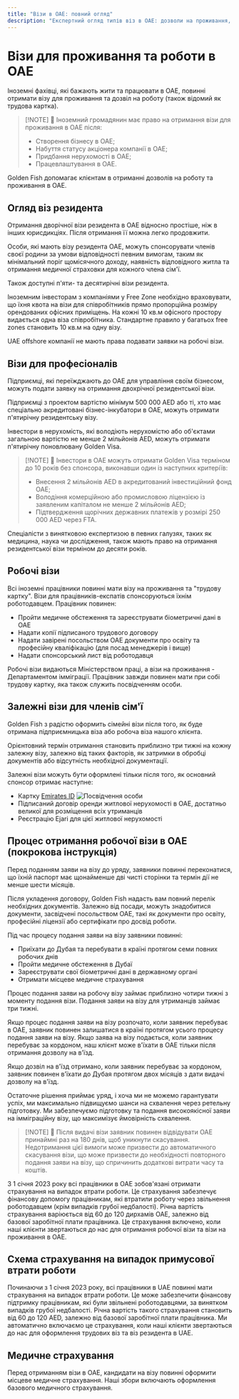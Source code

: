 ```yaml
---
title: "Візи в ОАЕ: повний огляд"
description: "Експертний огляд типів віз в ОАЕ: дозволи на проживання, робочі візи та візи для членів сім'ї. Все, що потрібно знати про вимоги та оформлення."
---
```


# Візи для проживання та роботи в ОАЕ

Іноземні фахівці, які бажають жити та працювати в ОАЕ, повинні отримати візу для проживання та дозвіл на роботу (також відомий як трудова картка).

> [!NOTE] 💚 Іноземний громадянин має право на отримання візи для проживання в ОАЕ після:
>
> - Створення бізнесу в ОАЕ;
> - Набуття статусу акціонера компанії в ОАЕ;
> - Придбання нерухомості в ОАЕ;
> - Працевлаштування в ОАЕ.

Golden Fish допомагає клієнтам в отриманні дозволів на роботу та проживання в ОАЕ.

## Огляд віз резидента

Отримання дворічної візи резидента в ОАЕ відносно простіше, ніж в інших юрисдикціях. Після отримання її можна легко продовжити.

Особи, які мають візу резидента ОАЕ, можуть спонсорувати членів своєї родини за умови відповідності певним вимогам, таким як мінімальний поріг щомісячного доходу, наявність відповідного житла та отримання медичної страховки для кожного члена сім'ї.

Також доступні п'яти- та десятирічні візи резидента.

Іноземним інвесторам з компаніями у Free Zone необхідно враховувати, що їхня квота на візи для співробітників прямо пропорційна розміру орендованих офісних приміщень. На кожні 10 кв.м офісного простору видається одна віза співробітника. Стандартне правило у багатьох free zones становить 10 кв.м на одну візу.

UAE offshore компанії не мають права подавати заявки на робочі візи.

## Візи для професіоналів

Підприємці, які переїжджають до ОАЕ для управління своїм бізнесом, можуть подати заявку на отримання двохрічної резидентської візи.

Підприємці з проектом вартістю мінімум 500 000 AED або ті, хто має спеціально акредитовані бізнес-інкубатори в ОАЕ, можуть отримати п'ятирічну резидентську візу.

Інвестори в нерухомість, які володіють нерухомістю або об'єктами загальною вартістю не менше 2 мільйонів AED, можуть отримати п'ятирічну поновлювану Golden Visa.

> [!NOTE] 💚 Інвестори в ОАЕ можуть отримати Golden Visa терміном до 10 років без спонсора, виконавши один із наступних критеріїв:
>
> - Внесення 2 мільйонів AED в акредитований інвестиційний фонд ОАЕ;
> - Володіння комерційною або промисловою ліцензією із заявленим капіталом не менше 2 мільйонів AED;
> - Підтвердження щорічних державних платежів у розмірі 250 000 AED через FTA.

Спеціалісти з винятковою експертизою в певних галузях, таких як медицина, наука чи дослідження, також мають право на отримання резидентської візи терміном до десяти років.

## Робочі візи

Всі іноземні працівники повинні мати візу на проживання та "трудову картку". Візи для працівників-експатів спонсоруються їхнім роботодавцем. Працівник повинен:

- Пройти медичне обстеження та зареєструвати біометричні дані в ОАЕ
- Надати копії підписаного трудового договору
- Надати завірені посольством ОАЕ документи про освіту та професійну кваліфікацію (для посад менеджерів і вище)
- Надати спонсорський лист від роботодавця

Робочі візи видаються Міністерством праці, а візи на проживання - Департаментом імміграції. Працівник завжди повинен мати при собі трудову картку, яка також служить посвідченням особи.

## Залежні візи для членів сім'ї

Golden Fish з радістю оформить сімейні візи після того, як буде отримана підприємницька віза або робоча віза нашого клієнта.

Орієнтовний термін отримання становить приблизно три тижні на кожну залежну візу, залежно від таких факторів, як затримки в обробці документів або відсутність необхідної документації.

Залежні візи можуть бути оформлені тільки після того, як основний спонсор отримає наступне:

- Картку [Emirates ID](https://u.ae/en/information-and-services/visa-and-emirates-id/emirates-id) ![Посвідчення особи](/img/ILONMASKID.webp)
- Підписаний договір оренди житлової нерухомості в ОАЕ, достатньо великої для розміщення всіх утриманців
- Реєстрацію Ejari для цієї житлової нерухомості

## Процес отримання робочої візи в ОАЕ (покрокова інструкція)

Перед поданням заяви на візу до уряду, заявники повинні переконатися, що їхній паспорт має щонайменше дві чисті сторінки та термін дії не менше шести місяців.

Після укладення договору, Golden Fish надасть вам повний перелік необхідних документів. Залежно від посади, можуть знадобитися документи, засвідчені посольством ОАЕ, такі як документи про освіту, професійні ліцензії або сертифікати про досвід роботи.

Під час процесу подання заяви на візу заявники повинні:

- Приїхати до Дубая та перебувати в країні протягом семи повних робочих днів
- Пройти медичне обстеження в Дубаї
- Зареєструвати свої біометричні дані в державному органі
- Отримати місцеве медичне страхування

Процес подання заяви на робочу візу займає приблизно чотири тижні з моменту подання візи. Подання заяви на візу для утриманців займає три тижні.

Якщо процес подання заяви на візу розпочато, коли заявник перебуває в ОАЕ, заявник повинен залишатися в країні протягом усього процесу подання заяви на візу. Якщо заява на візу подається, коли заявник перебуває за кордоном, наш клієнт може в'їхати в ОАЕ тільки після отримання дозволу на в'їзд.

Якщо дозвіл на в'їзд отримано, коли заявник перебуває за кордоном, заявник повинен в'їхати до Дубая протягом двох місяців з дати видачі дозволу на в'їзд.

Остаточне рішення приймає уряд, і хоча ми не можемо гарантувати успіх, ми максимально підвищуємо шанси на схвалення через ретельну підготовку. Ми забезпечуємо підготовку та подання високоякісної заяви на імміграційну візу, що максимізує ймовірність схвалення.

> [!NOTE] 💚 Після видачі візи заявник повинен відвідувати ОАЕ принаймні раз на 180 днів, щоб уникнути скасування.
> Недотримання цієї вимоги може призвести до автоматичного скасування візи, що може призвести до необхідності повторного подання заяви на візу, що спричинить додаткові витрати часу та коштів.

З 1 січня 2023 року всі працівники в ОАЕ зобов'язані отримати страхування на випадок втрати роботи. Це страхування забезпечує фінансову допомогу працівникам, які втратили роботу через звільнення роботодавцем (крім випадків грубої недбалості). Річна вартість страхування варіюється від 60 до 120 дирхамів ОАЕ, залежно від базової заробітної плати працівника. Це страхування включено, коли наші клієнти звертаються до нас для отримання робочої візи та візи на проживання в ОАЕ.

## Схема страхування на випадок примусової втрати роботи

Починаючи з 1 січня 2023 року, всі працівники в UAE повинні мати страхування на випадок втрати роботи. Це може забезпечити фінансову підтримку працівникам, які були звільнені роботодавцями, за винятком випадків грубої недбалості. Річна вартість такого страхування становить від 60 до 120 AED, залежно від базової заробітної плати працівника. Ми автоматично включаємо це страхування, коли наші клієнти звертаються до нас для оформлення трудових віз та віз резидента в UAE.

## Медичне страхування

Перед отриманням візи в ОАЕ, кандидати на візу повинні оформити місцеве медичне страхування. Наші збори включають оформлення базового медичного страхування.
